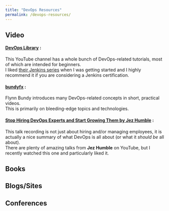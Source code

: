 ```yaml
---
title: "DevOps Resources"
permalink: /devops-resources/
---
```


## Video  

#### [DevOps Library](https://www.youtube.com/channel/UCOnioSzUZS-ZqsRnf38V2nA/playlists) :  
This YouTube channel has a whole bunch of DevOps-related tutorials, most of which are intended for beginners.  
I liked [their Jenkins series](https://www.youtube.com/playlist?list=PL6TwUbrFsOuN-db811WkXF1hwGTexiiOH) when I was getting started and I highly recommend it if you are considering a Jenkins certification.  

#### [bundyfx](https://www.youtube.com/channel/UCKZy6c6KewxX_SnfYpOMxLg/feed) :  
Flynn Bundy introduces many DevOps-related concepts in short, practical videos.  
This is primarily on bleeding-edge topics and technologies.  

#### [Stop Hiring DevOps Experts and Start Growing Them by Jez Humble](https://www.youtube.com/watch?v=6m9nCtyn6kE) :  
This talk recording is not just about hiring and/or managing employees, it is actually a nice summary of what DevOps is all about (or what it <em>should be</em> all about).  
There are plenty of amazing talks from **Jez Humble** on YouTube, but I recently watched this one and particularly liked it.  

## Books  

#### 

## Blogs/Sites

#### 

## Conferences  

#### 
